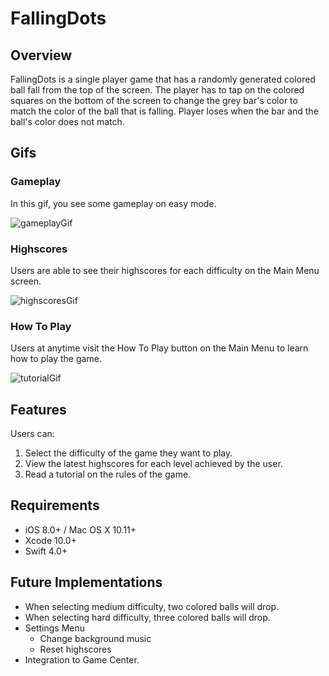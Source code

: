 # FallingDots

## Overview
FallingDots is a single player game that has a randomly generated colored ball fall from the top of the screen. The player has to tap on the colored squares on the bottom of the screen to change the grey bar's color to match the color of the ball that is falling. Player loses when the bar and the ball's color does not match.

## Gifs
### Gameplay
In this gif, you see some gameplay on easy mode.

![gameplayGif](https://user-images.githubusercontent.com/43770537/54216776-aab66300-44c0-11e9-8c35-3a2581cf61bd.gif)

### Highscores
Users are able to see their highscores for each difficulty on the Main Menu screen.

![highscoresGif](https://user-images.githubusercontent.com/43770537/54216887-e18c7900-44c0-11e9-8bad-4ef9c714c603.gif)

### How To Play
Users at anytime visit the How To Play button on the Main Menu to learn how to play the game.

![tutorialGif](https://user-images.githubusercontent.com/43770537/54216913-f406b280-44c0-11e9-8413-cc5c56eb6314.gif)

## Features
Users can:
  1. Select the difficulty of the game they want to play.
  2. View the latest highscores for each level achieved by the user.
  3. Read a tutorial on the rules of the game.

## Requirements
- iOS 8.0+ / Mac OS X 10.11+ 
- Xcode 10.0+
- Swift 4.0+

## Future Implementations
- When selecting medium difficulty, two colored balls will drop.
- When selecting hard difficulty, three colored balls will drop.
- Settings Menu
  - Change background music
  - Reset highscores
- Integration to Game Center.
